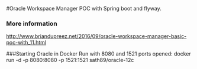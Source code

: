 
#Oracle Workspace Manager POC with Spring boot and flyway.

### More information
http://www.briandupreez.net/2016/09/oracle-workspace-manager-basic-poc-with_11.html


###Starting Oracle in Docker
Run with 8080 and 1521 ports opened:
docker run -d -p 8080:8080 -p 1521:1521 sath89/oracle-12c